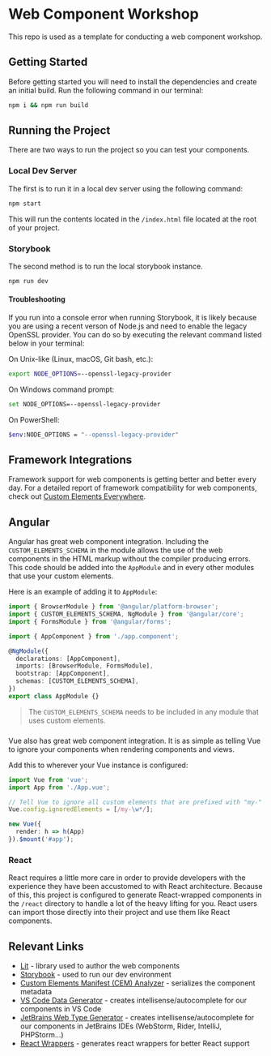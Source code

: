# Web Component Workshop

This repo is used as a template for conducting a web component workshop.

## Getting Started

Before getting started you will need to install the dependencies and create an initial build. Run the following command in our terminal:

```bash
npm i && npm run build
```

## Running the Project

There are two ways to run the project so you can test your components. 

### Local Dev Server

The first is to run it in a local dev server using the following command:

```bash
npm start
```

This will run the contents located in the `/index.html` file located at the root of your project.

### Storybook

The second method is to run the local storybook instance.

```bash
npm run dev
```

#### Troubleshooting

If you run into a console error when running Storybook, it is likely because you are using a recent verson of Node.js and need to enable the legacy OpenSSL provider. You can do so by executing the relevant command listed below in your terminal:

On Unix-like (Linux, macOS, Git bash, etc.):

```bash
export NODE_OPTIONS=--openssl-legacy-provider
```

On Windows command prompt:

```bash
set NODE_OPTIONS=--openssl-legacy-provider
```

On PowerShell:

```bash
$env:NODE_OPTIONS = "--openssl-legacy-provider"
```

## Framework Integrations

Framework support for web components is getting better and better every day. For a detailed report of framework compatibility for web components, check out [Custom Elements Everywhere](https://custom-elements-everywhere.com/).

## Angular

Angular has great web component integration. Including the `CUSTOM_ELEMENTS_SCHEMA` in the module allows the use of the web components in the HTML markup without the compiler producing errors. This code should be added into the `AppModule` and in every other modules that use your custom elements.

Here is an example of adding it to `AppModule`:

```ts
import { BrowserModule } from '@angular/platform-browser';
import { CUSTOM_ELEMENTS_SCHEMA, NgModule } from '@angular/core';
import { FormsModule } from '@angular/forms';

import { AppComponent } from './app.component';

@NgModule({
  declarations: [AppComponent],
  imports: [BrowserModule, FormsModule],
  bootstrap: [AppComponent],
  schemas: [CUSTOM_ELEMENTS_SCHEMA],
})
export class AppModule {}
```

> The `CUSTOM_ELEMENTS_SCHEMA` needs to be included in any module that uses custom elements.

###

Vue also has great web component integration. It is as simple as telling Vue to ignore your components when rendering components and views.

Add this to wherever your Vue instance is configured:

```ts
import Vue from 'vue';
import App from './App.vue';

// Tell Vue to ignore all custom elements that are prefixed with "my-"
Vue.config.ignoredElements = [/my-\w*/];

new Vue({
  render: h => h(App)
}).$mount('#app');
```

### React

React requires a little more care in order to provide developers with the experience they have been accustomed to with React architecture. Because of this, this project is configured to generate React-wrapped components in the `/react` directory to handle a lot of the heavy lifting for you. React users can import those directly into their project and use them like React components.

## Relevant Links

- [Lit](https://lit.dev/) - library used to author the web components
- [Storybook](https://storybook.js.org/) - used to run our dev environment
- [Custom Elements Manifest (CEM) Analyzer](https://custom-elements-manifest.open-wc.org/) - serializes the component metadata
- [VS Code Data Generator](https://www.npmjs.com/package/cem-plugin-vs-code-custom-data-generator) - creates intellisense/autocomplete for our components in VS Code
- [JetBrains Web Type Generator](https://www.npmjs.com/package/cem-plugin-jet-brains-ide-integration) - creates intellisense/autocomplete for our components in JetBrains IDEs (WebStorm, Rider, IntelliJ, PHPStorm...)
- [React Wrappers](https://www.npmjs.com/package/cem-plugin-react-wrapper) - generates react wrappers for better React support